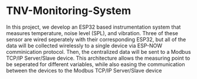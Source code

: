 # TNV-Monitoring-System
In this project, we develop an ESP32 based instrumentation system that measures temperature, noise level (SPL), and vibration. Three of these sensor are wired seperately with their corresponding ESP32, but all of the data will be collected wirelessly to a single device via ESP-NOW comminication protocol. Then, the centralized data will be sent to a Modbus TCP/IP Server/Slave device. This architecture allows the measuring point to be seperated for different variables, while also easing the communication between the devices to the Modbus TCP/IP Server/Slave device
